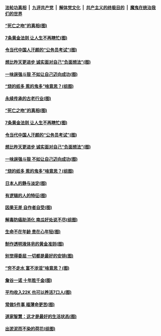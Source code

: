 ####  [法轮功真相](../../../../basic/blob/master/README.md?t=07040002) &nbsp;|&nbsp; [九评共产党](../../../../9ping.md/blob/master/README.md?t=07040002) &nbsp;|&nbsp; [解体党文化](../../../../jtdwh.md/blob/master/README.md?t=07040002)  &nbsp;|&nbsp; [共产主义的终极目的](../../../../gczydzjmd.md/blob/master/README.md?t=07040002) &nbsp;|&nbsp; [魔鬼在统治我们的世界](../../../../mgztzwmdsj.md/blob/master/README.md?t=07040002) 

#### [“死亡之吻”的真相(图)](../pages/p8/938205.md?t=07040002) 

#### [7条黄金法则 让人生不再瞎忙(图)](../pages/p8/938472.md?t=07040002) 

#### [令当代中国人汗颜的“公务员考试”(图)](../pages/p8/938246.md?t=07040002) 

#### [想比昨天更进步 诚实面对自己“负面想法”(图)](../pages/p8/938419.md?t=07040002) 

#### [一味逞强斗狠 不如让自己迈向成功(图)](../pages/p8/937701.md?t=07040002) 

#### [“烧的纸多 惹的鬼多”啥意思？(组图)](../pages/p8/938393.md?t=07040002) 

#### [永续传承的古老行业(图)](../pages/p8/938548.md?t=07040002) 

#### [“死亡之吻”的真相(图)](../pages/p8/938205.md?t=07040002) 

#### [7条黄金法则 让人生不再瞎忙(图)](../pages/p8/938472.md?t=07040002) 

#### [令当代中国人汗颜的“公务员考试”(图)](../pages/p8/938246.md?t=07040002) 

#### [想比昨天更进步 诚实面对自己“负面想法”(图)](../pages/p8/938419.md?t=07040002) 

#### [一味逞强斗狠 不如让自己迈向成功(图)](../pages/p8/937701.md?t=07040002) 

#### [“烧的纸多 惹的鬼多”啥意思？(组图)](../pages/p8/938393.md?t=07040002) 

#### [日本人的静与淡定(图)](../pages/p8/936769.md?t=07040002) 

#### [有逻辑的人的特征(图)](../pages/p8/938239.md?t=07040002) 

#### [因果无差 自作者自受(图)](../pages/p8/938272.md?t=07040002) 

#### [解毒防癌助消化 南瓜好处说不尽(组图)](../pages/p8/937975.md?t=07040002) 

#### [生命不在年龄 贵在心年轻(图)](../pages/p8/937698.md?t=07040002) 

#### [制作透明液体皂的黄金准则(图)](../pages/p8/938207.md?t=07040002) 

#### [别觉得委屈 一切都是最好的安排(图)](../pages/p8/921940.md?t=07040002) 

#### [“穷不走水 富不涉淫”啥意思？(图)](../pages/p8/938176.md?t=07040002) 

#### [詹谷一诺 十年胜千金(图)](../pages/p8/937705.md?t=07040002) 

#### [平均收入22K 也可以养活7口人(图)](../pages/p8/938104.md?t=07040002) 

#### [常做5件事 福薄命更苦(图)](../pages/p8/937990.md?t=07040002) 

#### [道家智慧：这才是最好的生活状态(图)](../pages/p8/900827.md?t=07040002) 

#### [出淤泥而不染的荷花(组图)](../pages/p8/937863.md?t=07040002) 

